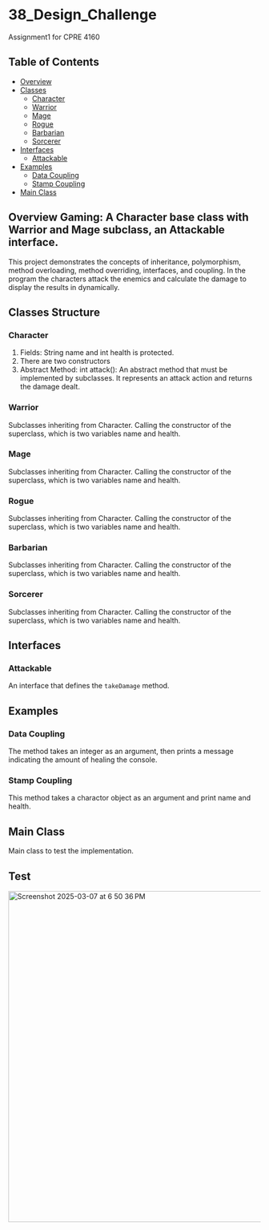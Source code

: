 # 38_Design_Challenge
Assignment1 for CPRE 4160

## Table of Contents
- [Overview](#overview)
- [Classes](#classes)
  - [Character](#character)
  - [Warrior](#warrior)
  - [Mage](#mage)
  - [Rogue](#rogue)
  - [Barbarian](#barbarian)
  - [Sorcerer](#sorcerer)
- [Interfaces](#interfaces)
  - [Attackable](#attackable)
- [Examples](#examples)
  - [Data Coupling](#data-coupling)
  - [Stamp Coupling](#stamp-coupling)
- [Main Class](#main-class)

## Overview **Gaming: A Character base class with Warrior and Mage subclass, an Attackable interface.**

This project demonstrates the concepts of inheritance, polymorphism, method overloading, method overriding, interfaces, and coupling. In the program the characters attack the enemics and calculate the damage to display the results in dynamically. 


## Classes Structure

### Character
1. Fields: String name and int health is protected.
2. There are two constructors
3. Abstract Method: int attack():
   An abstract method that must be implemented by subclasses. It represents an attack action and returns the damage dealt.

### Warrior
Subclasses inheriting from Character. Calling the constructor of the superclass, which is two variables name and health.

### Mage
Subclasses inheriting from Character. Calling the constructor of the superclass, which is two variables name and health.

### Rogue
Subclasses inheriting from Character. Calling the constructor of the superclass, which is two variables name and health.

### Barbarian
Subclasses inheriting from Character. Calling the constructor of the superclass, which is two variables name and health.

### Sorcerer
Subclasses inheriting from Character. Calling the constructor of the superclass, which is two variables name and health.

## Interfaces

### Attackable
An interface that defines the `takeDamage` method.

## Examples

### Data Coupling
The method takes an integer as an argument, then prints a message indicating the amount of healing the console.

### Stamp Coupling
This method takes a charactor object as an argument and print name and health.

## Main Class
Main class to test the implementation.


## Test
<img width="661" alt="Screenshot 2025-03-07 at 6 50 36 PM" src="https://github.com/user-attachments/assets/de2f2216-9726-4338-a0e6-6e4b480adb53" />

